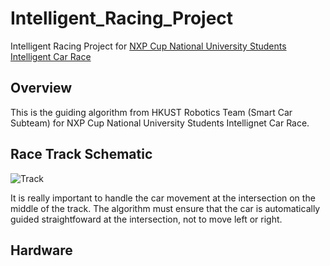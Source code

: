 # Intelligent_Racing_Project
Intelligent Racing Project for [NXP Cup National University Students Intelligent Car Race](https://community.nxp.com/t5/The-NXP-Cup-EMEA/gh-p/15351)

## Overview
This is the guiding algorithm from HKUST Robotics Team (Smart Car Subteam) for NXP Cup National University Students Intellignet Car Race.

## Race Track Schematic
![Track](https://user-images.githubusercontent.com/72503871/112940665-09aaab80-9160-11eb-8132-6a2d238be2be.jpg)

It is really important to handle the car movement at the intersection on the middle of the track. 
The algorithm must ensure that the car is automatically guided straightfoward at the intersection, not to move left or right.

## Hardware



